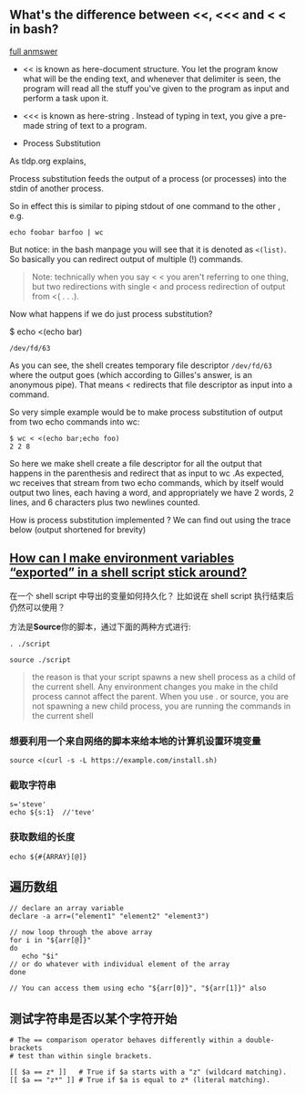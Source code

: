 ## What's the difference between <<, <<< and < < in bash?

[full anmswer](https://askubuntu.com/questions/678915/whats-the-difference-between-and-in-bash/678919#678919)

- << is known as here-document structure. You let the program know what will be the ending text, and whenever that delimiter is seen, the program will read all the stuff you've given to the program as input and perform a task upon it.

- <<< is known as here-string . Instead of typing in text, you give a pre-made string of text to a program.

- Process Substitution

As tldp.org explains,

Process substitution feeds the output of a process (or processes) into the stdin of another process.

So in effect this is similar to piping stdout of one command to the other , e.g.

```
echo foobar barfoo | wc
```

But notice: in the bash manpage you will see that it is denoted as `<(list)`. So basically you can redirect output of multiple (!) commands.

> Note: technically when you say < < you aren't referring to one thing, but two redirections with single < and process redirection of output from <( . . .).

Now what happens if we do just process substitution?

$ echo <(echo bar)

```
/dev/fd/63
```

As you can see, the shell creates temporary file descriptor `/dev/fd/63` where the output goes (which according to Gilles's answer, is an anonymous pipe). That means < redirects that file descriptor as input into a command.

So very simple example would be to make process substitution of output from two echo commands into wc:

```
$ wc < <(echo bar;echo foo)
2 2 8
```

So here we make shell create a file descriptor for all the output that happens in the parenthesis and redirect that as input to wc .As expected, wc receives that stream from two echo commands, which by itself would output two lines, each having a word, and appropriately we have 2 words, 2 lines, and 6 characters plus two newlines counted.

How is process substitution implemented ? We can find out using the trace below (output shortened for brevity)

## [How can I make environment variables “exported” in a shell script stick around?](https://unix.stackexchange.com/questions/30189/how-can-i-make-environment-variables-exported-in-a-shell-script-stick-around)

在一个 shell script 中导出的变量如何持久化？ 比如说在 shell script 执行结束后仍然可以使用？

方法是**Source**你的脚本，通过下面的两种方式进行:

```
. ./script
```

```
source ./script
```

> the reason is that your script spawns a new shell process as a child of the current shell. Any environment changes you make in the child process cannot affect the parent. When you use . or source, you are not spawning a new child process, you are running the commands in the current shell

### 想要利用一个来自网络的脚本来给本地的计算机设置环境变量

```
source <(curl -s -L https://example.com/install.sh)

```

### 截取字符串

```
s='steve'
echo ${s:1}  //'teve'

```
### 获取数组的长度

```
echo ${#{ARRAY}[@]}
```

## 遍历数组
```
// declare an array variable
declare -a arr=("element1" "element2" "element3")

// now loop through the above array
for i in "${arr[@]}"
do
   echo "$i"
// or do whatever with individual element of the array
done

// You can access them using echo "${arr[0]}", "${arr[1]}" also
```

## 测试字符串是否以某个字符开始

```
# The == comparison operator behaves differently within a double-brackets
# test than within single brackets.

[[ $a == z* ]]   # True if $a starts with a "z" (wildcard matching).
[[ $a == "z*" ]] # True if $a is equal to z* (literal matching).
```

